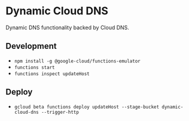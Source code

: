 # Dynamic Cloud DNS

Dynamic DNS functionality backed by Cloud DNS.

## Development
* `npm install -g @google-cloud/functions-emulator`
* `functions start`
* `functions inspect updateHost`

## Deploy
* `gcloud beta functions deploy updateHost --stage-bucket dynamic-cloud-dns --trigger-http`
